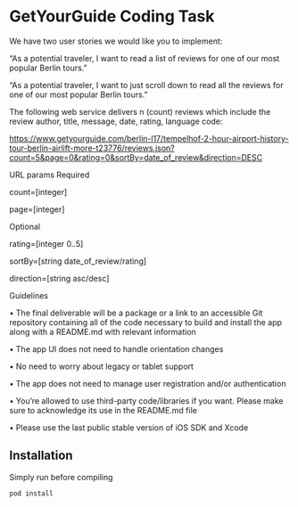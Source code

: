 # GetYourGuide Coding Task 

We have two user stories we would like you to implement:

“As a potential traveler, I want to read a list of reviews for one of our most popular Berlin tours.”

“As a potential traveler, I want to just scroll down to read all the reviews for one of our most popular Berlin tours.”

The following web service delivers n (count) reviews which include the review author, title, message, date, rating, language code:

https://www.getyourguide.com/berlin-l17/tempelhof-2-hour-airport-history-tour-berlin-airlift-more-t23776/reviews.json?count=5&page=0&rating=0&sortBy=date_of_review&direction=DESC

URL params
Required

count=[integer]

page=[integer]

Optional

rating=[integer 0..5]

sortBy=[string date_of_review/rating]

direction=[string asc/desc]

Guidelines

• The final deliverable will be a package or a link to an accessible Git repository containing all of the code necessary to build and install the app along with a README.md with relevant information

• The app UI does not need to handle orientation changes

• No need to worry about legacy or tablet support

• The app does not need to manage user registration and/or authentication

• You’re allowed to use third-party code/libraries if you want. Please make sure to acknowledge its use in the README.md file

• Please use the last public stable version of iOS SDK and Xcode

## Installation

Simply run before compiling
```ruby
pod install
```
